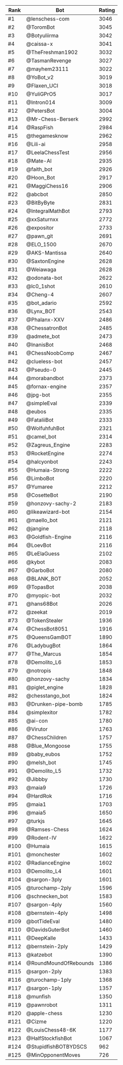 Rank|Bot|Rating
---|---|---
#1|@lenschess-com|3046
#2|@ToromBot|3045
#3|@Botyuliirma|3042
#4|@caissa-x|3041
#5|@TheFreshman1902|3032
#6|@TasmanRevenge|3027
#7|@mayhem23111|3022
#8|@YoBot_v2|3019
#9|@Flaxen_UCI|3018
#10|@YuliGPrO5|3017
#11|@Intron014|3009
#12|@PetersBot|3004
#13|@Mr-Chess-Berserk|2992
#14|@RaspFish|2984
#15|@thegamesknow|2962
#16|@Lili-ai|2958
#17|@LeelaChessTest|2956
#18|@Mate-AI|2935
#19|@faith_bot|2926
#20|@Hoon_Bot|2917
#21|@MaggiChess16|2906
#22|@abcbot|2850
#23|@BitByByte|2831
#24|@IntegralMathBot|2793
#25|@xxSaturnxx|2772
#26|@expositor|2733
#27|@pawn_git|2691
#28|@ELO_1500|2670
#29|@AKS-Mantissa|2640
#30|@SaxtonEngine|2628
#31|@Weiawaga|2628
#32|@odonata-bot|2622
#33|@lc0_1shot|2610
#34|@Cheng-4|2607
#35|@bot_adario|2592
#36|@Lynx_BOT|2543
#37|@Phalanx-XXV|2486
#38|@ChessatronBot|2485
#39|@admete_bot|2473
#40|@InanisBot|2468
#41|@ChessNoobComp|2467
#42|@clueless-bot|2457
#43|@Pseudo-0|2445
#44|@morabandbot|2373
#45|@fornax-engine|2357
#46|@jpg-bot|2355
#47|@simpleEval|2339
#48|@eubos|2335
#49|@FataliiBot|2333
#50|@WolfuhfuhBot|2321
#51|@camel_bot|2314
#52|@Zagreus_Engine|2283
#53|@RocketEngine|2274
#54|@halcyonbot|2243
#55|@Humaia-Strong|2222
#56|@LimboBot|2220
#57|@Yumaree|2212
#58|@CosetteBot|2190
#59|@honzovy-sachy-2|2183
#60|@likeawizard-bot|2154
#61|@maello_bot|2121
#62|@jangine|2118
#63|@Goldfish-Engine|2116
#64|@LoevBot|2116
#65|@LeElaGuess|2102
#66|@kybot|2083
#67|@GarboBot|2080
#68|@BLANK_BOT|2052
#69|@TopasBot|2038
#70|@myopic-bot|2032
#71|@hans68Bot|2026
#72|@zeekat|2019
#73|@TokenStealer|1936
#74|@ChessBot8051|1916
#75|@QueensGamBOT|1890
#76|@LadybugBot|1864
#77|@The_Marcus|1854
#78|@Demolito_L6|1853
#79|@notropis|1848
#80|@honzovy-sachy|1834
#81|@piglet_engine|1828
#82|@chesstango_bot|1824
#83|@Drunken-pipe-bomb|1785
#84|@simplexitor|1782
#85|@ai-con|1780
#86|@Virutor|1763
#87|@ChessChildren|1757
#88|@Blue_Mongoose|1755
#89|@baby_eubos|1752
#90|@melsh_bot|1745
#91|@Demolito_L5|1732
#92|@Jibbby|1730
#93|@maia9|1726
#94|@HardRok|1716
#95|@maia1|1703
#96|@maia5|1650
#97|@turkjs|1645
#98|@Ramses-Chess|1624
#99|@Rodent-IV|1622
#100|@Humaia|1615
#101|@monchester|1602
#102|@RadianceEngine|1602
#103|@Demolito_L4|1601
#104|@sargon-3ply|1601
#105|@turochamp-2ply|1596
#106|@schnecken_bot|1583
#107|@sargon-4ply|1560
#108|@bernstein-4ply|1498
#109|@botTideEval|1480
#110|@DavidsGuterBot|1460
#111|@DeepKalle|1433
#112|@bernstein-2ply|1429
#113|@katzebot|1390
#114|@RoundMoundOfRebounds|1386
#115|@sargon-2ply|1383
#116|@turochamp-1ply|1368
#117|@sargon-1ply|1357
#118|@munfish|1350
#119|@pawnrobot|1311
#120|@apple-chess|1230
#121|@Cizme|1220
#122|@LouisChess48-6K|1177
#123|@HalfStockfishBot|1067
#124|@StupidfishBOTBYDSCS|962
#125|@MinOpponentMoves|726
